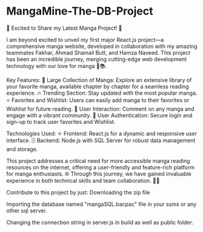 # MangaMine-The-DB-Project

🚀 Excited to Share my Latest Manga Project! 🚀

I am beyond excited to unveil my first major React.js project—a comprehensive manga website, developed in collaboration with my amazing teammates Fakhar, Ahmad Shamail Butt, and Hamza Naveed. This project has been an incredible journey, merging cutting-edge web development technology with our love for manga 🎉📚. 

Key Features:
📖 Large Collection of Manga: Explore an extensive library of your favorite manga, available chapter by chapter for a seamless reading experience.
🔥 Trending Section: Stay updated with the most popular manga.
⭐ Favorites and Wishlist: Users can easily add manga to their favorites or Wishlist for future reading.
💬 User Interaction: Comment on any manga and engage with a vibrant community.
🔐 User Authentication: Secure login and sign-up to track user favorites and Wishlist.

Technologies Used:
⚛ Frontend: React.js for a dynamic and responsive user interface.
🗄 Backend: Node.js with SQL Server for robust data management and storage.

This project addresses a critical need for more accessible manga reading resources on the internet, offering a user-friendly and feature-rich platform for manga enthusiasts. 🌐 Through this journey, we have gained invaluable experience in both technical skills and team collaboration. 🤝💡

Contribute to this project by just:
Downloading the zip file 

Importing the database named "mangaSQL.bacpac" file in your ssms or any other sql server.

Changing the connection string in server.js in build as well as public folder.

